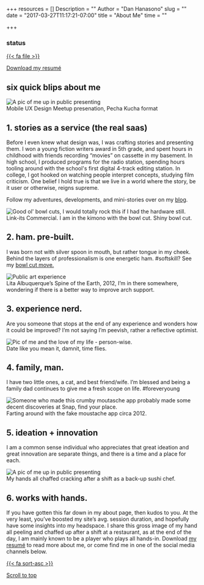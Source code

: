 +++
resources = []
Description = ""
Author = "Dan Hanasono"
slug = ""
date = "2017-03-27T11:17:21-07:00"
title = "About Me"
time = ""


+++
<section id="about">
	<article class="about-intro">
		<h1>status</h1>
		<a href="/pdfs/dan-hanasono-resume.pdf" class="resume" download> 
			{{< fa file >}}
			<p>Download my resumé</p>
		</a>
		<h2>six quick blips about me</h2>
	</article>
	<article class="about-header-img">
		<img src="/images/dan-profile-lg.png" alt="A pic of me up in public presenting">
		<figcaption>Mobile UX Design Meetup presenation, Pecha Kucha format</figcaption>
	</article>
	<section class="fade-in-element" id="js-fadeInElement">
		<article class="big-blip">
			<h2>1. stories as a service (the real saas)</h2>
			<p>Before I even knew what design was, I was crafting stories and presenting them. I won a young fiction writers award in 5th grade, and spent hours in childhood with friends recording “movies” on cassette in my basement. In high school, I produced programs for the radio station, spending hours tooling around with the school's first digital 4-track editing station. In college, I got hooked on watching people interpret concepts, studying film criticism. One belief I hold true is that we live in a world where the story, be it user or otherwise, reigns supreme.</p>
			<p>Follow my adventures, developments, and mini-stories over on my <a href="writings">blog</a>.</p>
		</article>
		<article class="blip-row-1">
			<div class="little-blip">
				<img src="/images/dan-profile-linkits.png" alt="Good ol' bowl cuts, I would totally rock this if I had the hardware still.">
				<figcaption>Link-its Commercial. I am in the kimono with the bowl cut. Shiny bowl cut.</figcaption>
				<h2>2. ham. pre-built.</h2>
				<p>I was born not with silver spoon in mouth, but rather tongue in my cheek. Behind the layers of professionalism is one energetic ham. #softskill? See my <a href="writings">bowl cut move.</a></p>
			</div>
			<div class="little-blip">
				<img src="/images/dan-profile-spine.png" alt="Public art experience">
				<figcaption>Lita Albuquerque’s Spine of the Earth, 2012, I’m in there somewhere, wondering if there is a better way to improve arch support.</figcaption>
				<h2>3. experience nerd.</h2>
				<p>Are you someone that stops at the end of any experience and wonders how it could be improved? I’m not saying I’m peevish, rather a reflective optimist.</p>
			</div>
			<div class="clear"></div>
			<div class="little-blip">
				<img src="/images/dan-profile-fam.png" alt="Pic of me and the love of my life - person-wise.">
				<figcaption>Date like you mean it, damnit, time flies.</figcaption>
				<h2>4. family, man.</h2>
				<p>I have two little ones, a cat, and best friend/wife. I’m blessed and being a family dad continues to give me a fresh scope on life. #foreveryoung</p>
			</div>
			<div class="little-blip">
				<img src="/images/dan-profile-app.png" alt="Someone who made this crumby moutasche app probably made some decent discoveries at Snap, find your place.">
				<figcaption>Farting around with the fake moustache app circa 2012.</figcaption>
				<h2>5. ideation + innovation</h2>
				<p>I am a common sense individual who appreciates that great ideation and great innovation are separate things, and there is a time and a place for each.</p>
			</div>
		</article>
		<article class="about-footer-img">
			<img src="/images/dan-profile-hands.png" alt="A pic of me up in public presenting">
			<figcaption>My hands all chaffed cracking after a shift as a back-up sushi chef.</figcaption>
		</article>
		<article class="big-blip">
			<h2>6. works with hands.</h2>
			<p>If you have gotten this far down in my about page, then kudos to you. At the very least, you’ve boosted my site’s avg. session duration, and hopefully have some insights into my headspace. I share this gross image of my hand all peeling and chaffed up after a shift at a restaurant, as at the end of the day, I am mainly known to be a player who plays all hands-in. Download <a href="/pdfs/dan-hanasono-resume.pdf" download>my resumé</a> to read more about me, or come find me in one of the social media channels below.</p>
		</article>
		<div class="clear"></div>
		<article>
			<a href="#top-o-page" class="back-to-top">{{< fa sort-asc >}}
			<p>Scroll to top</p></a>
		</article>
	</section>
</section>